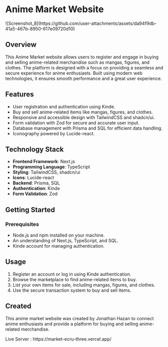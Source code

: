 <!DOCTYPE html>
<html lang="en">
<body>

<h1>Anime Market Website</h1>
![Screenshot_8](https://github.com/user-attachments/assets/da94f9db-41a5-467b-8950-617e09720d10)

<h2>Overview</h2>
<p>This Anime Market website allows users to register and engage in buying and selling anime-related merchandise such as mangas, figures, and clothes. The platform is designed with a focus on providing a seamless and secure experience for anime enthusiasts. Built using modern web technologies, it ensures smooth performance and a great user experience.</p>

<h2>Features</h2>
<ul>
    <li>User registration and authentication using Kinde.</li>
    <li>Buy and sell anime-related items like mangas, figures, and clothes.</li>
    <li>Responsive and accessible design with TailwindCSS and shadcn/ui.</li>
    <li>Form validation with Zod for secure and accurate user input.</li>
    <li>Database management with Prisma and SQL for efficient data handling.</li>
    <li>Iconography powered by Lucide-react.</li>
</ul>

<h2>Technology Stack</h2>
<ul>
    <li><strong>Frontend Framework</strong>: Next.js</li>
    <li><strong>Programming Language</strong>: TypeScript</li>
    <li><strong>Styling</strong>: TailwindCSS, shadcn/ui</li>
    <li><strong>Icons</strong>: Lucide-react</li>
    <li><strong>Backend</strong>: Prisma, SQL</li>
    <li><strong>Authentication</strong>: Kinde</li>
    <li><strong>Form Validation</strong>: Zod</li>
</ul>

<h2>Getting Started</h2>

<h3>Prerequisites</h3>
<ul>
    <li>Node.js and npm installed on your machine.</li>
    <li>An understanding of Next.js, TypeScript, and SQL.</li>
    <li>Kinde account for managing authentication.</li>
</ul>

<h2>Usage</h2>
<ol>
    <li>Register an account or log in using Kinde authentication.</li>
    <li>Browse the marketplace to find anime-related items to buy.</li>
    <li>List your own items for sale, including mangas, figures, and clothes.</li>
    <li>Use the secure transaction system to buy and sell items.</li>
</ol>

<h2>Created</h2>
<p>This anime market website was created by Jonathan Hazan to connect anime enthusiasts and provide a platform for buying and selling anime-related merchandise.</p>
<p>Live Server : https://market-ecru-three.vercel.app/</p>

</body>
</html>
